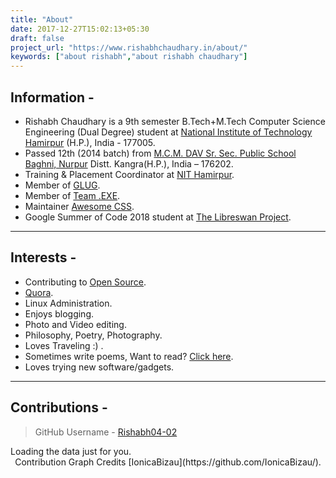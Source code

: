 ```yaml
---
title: "About"
date: 2017-12-27T15:02:13+05:30
draft: false
project_url: "https://www.rishabhchaudhary.in/about/"
keywords: ["about rishabh","about rishabh chaudhary"]
---
```


## Information -

* Rishabh Chaudhary is a 9th semester B.Tech+M.Tech Computer Science Engineering (Dual Degree) student at [National Institute of Technology Hamirpur](http://nith.ac.in/) (H.P.), India - 177005.
* Passed 12th (2014 batch) from [M.C.M. DAV Sr. Sec. Public School Baghni, Nurpur](http://www.davbaghni.com/) Distt. Kangra(H.P.), India – 176202. 
* Training & Placement Coordinator at [NIT Hamirpur](http://nith.ac.in/).
* Member of [GLUG](http://glug.nith.ac.in/).
* Member of [Team .EXE](http://exe.nith.ac.in/).
* Maintainer [Awesome CSS](https://github.com/awesome-css-group/awesome-css).
* Google Summer of Code 2018 student at [The Libreswan Project](https://libreswan.org/).

___________________________________________


## Interests -

* Contributing to [Open Source](http://github.com/Rishabh04-02/).
* [Quora](https://www.quora.com/profile/Rishabh-Chaudhary-19).
* Linux Administration.
* Enjoys blogging.
* Photo and Video editing.
* Philosophy, Poetry, Photography.
* Loves Traveling :) .
* Sometimes write poems, Want to read? [Click here](/tags/poem).
* Loves trying new software/gadgets.

___________________________________________


## Contributions -

> GitHub Username - [Rishabh04-02](https://github.com/Rishabh04-02/)

<!-- Prepare a container for your calendar. -->
<script src="https://cdn.rawgit.com/IonicaBizau/github-calendar/gh-pages/dist/github-calendar.min.js"></script>
<!-- Optionally, include the theme (if you don't want to struggle to write the CSS) -->
<link rel="stylesheet" href="https://cdn.rawgit.com/IonicaBizau/github-calendar/gh-pages/dist/github-calendar.css"/>
<!-- Prepare a container for your calendar. -->
<div class="calendar" style="width:auto; overflow-x:scroll">
    <!-- Loading stuff -->
    Loading the data just for you.
</div>
<script>
    new GitHubCalendar(".calendar", "Rishabh04-02");
</script>

<center>Contribution Graph Credits [IonicaBizau](https://github.com/IonicaBizau/).</center>